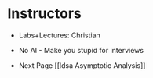 # Instructors

- Labs+Lectures: Christian
- No AI - Make you stupid for interviews

- Next Page [[ldsa Asymptotic Analysis]]